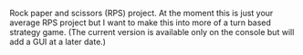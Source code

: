 Rock paper and scissors (RPS) project. 
At the moment this is just your average RPS project but I want to make this into more of a turn based strategy game.
(The current version is available only on the console but will add a GUI at a later date.)

